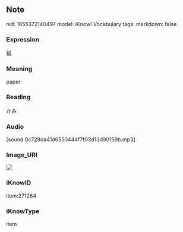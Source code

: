 ## Note
nid: 1655372140497
model: iKnow! Vocabulary
tags: 
markdown: false

### Expression
紙

### Meaning
paper

### Reading
かみ

### Audio
[sound:0c728da41d6550444f7f03d13d90159b.mp3]

### Image_URI
<img src="beb6dac8a7ec4f7ff290598e4a4ddff6.jpg">

### iKnowID
item:271264

### iKnowType
item

